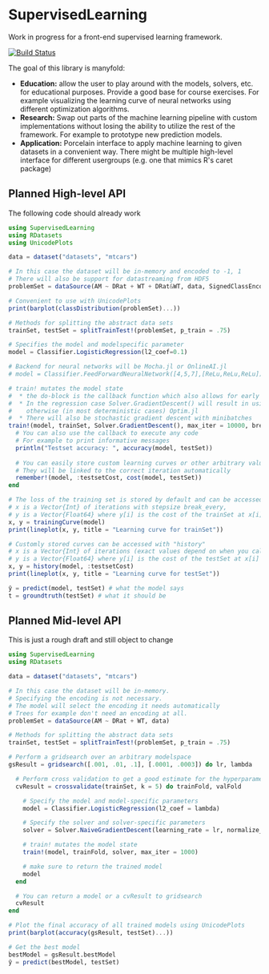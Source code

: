 # SupervisedLearning

Work in progress for a front-end supervised learning framework.

[![Build Status](https://travis-ci.org/Evizero/SupervisedLearning.jl.svg?branch=master)](https://travis-ci.org/Evizero/SupervisedLearning.jl)

The goal of this library is manyfold:

- **Education:** allow the user to play around with the models, solvers, etc. for educational purposes. Provide a good base for course exercises. For example visualizing the learning curve of neural networks using different optimization algorithms.
- **Research:** Swap out parts of the machine learning pipeline with custom implementations without losing the ability to utilize the rest of the framework. For example to prototype new prediction models.
- **Application:** Porcelain interface to apply machine learning to given datasets in a convenient way. There might be multiple high-level interface for different usergroups (e.g. one that mimics R's caret package)

## Planned High-level API

The following code should already work

```Julia
using SupervisedLearning
using RDatasets
using UnicodePlots

data = dataset("datasets", "mtcars")

# In this case the dataset will be in-memory and encoded to -1, 1
# There will also be support for datastreaming from HDF5
problemSet = dataSource(AM ~ DRat + WT + DRat&WT, data, SignedClassEncoding)

# Convenient to use with UnicodePlots
print(barplot(classDistribution(problemSet)...))

# Methods for splitting the abstract data sets
trainSet, testSet = splitTrainTest!(problemSet, p_train = .75)

# Specifies the model and modelspecific parameter
model = Classifier.LogisticRegression(l2_coef=0.1)

# Backend for neural networks will be Mocha.jl or OnlineAI.jl
# model = Classifier.FeedForwardNeuralNetwork([4,5,7],[ReLu,ReLu,ReLu])

# train! mutates the model state
#  * the do-block is the callback function which also allows for early stopping
#  * In the regression case Solver.GradientDescent() will result in using Regression.jl, 
#    otherwise (in most deterministic cases) Optim.jl
#  * There will also be stochastic gradient descent with minibatches
train!(model, trainSet, Solver.GradientDescent(), max_iter = 10000, break_every = 100) do
  # You can also use the callback to execute any code
  # For example to print informative messages
  println("Testset accuracy: ", accuracy(model, testSet))
  
  # You can easily store custom learning curves or other arbitrary values
  # They will be linked to the correct iteration automatically
  remember!(model, :testsetCost, cost(model, testSet))
end

# The loss of the training set is stored by default and can be accessed with trainingCurve
# x is a Vector{Int} of iterations with stepsize break_every,
# y is a Vector{Float64} where y[i] is the cost of the trainSet at x[i]
x, y = trainingCurve(model)
print(lineplot(x, y, title = "Learning curve for trainSet"))

# Customly stored curves can be accessed with "history"
# x is a Vector{Int} of iterations (exact values depend on when you called remember!),
# y is a Vector{Float64} where y[i] is the cost of the testSet at x[i]
x, y = history(model, :testsetCost)
print(lineplot(x, y, title = "Learning curve for testSet"))

ŷ = predict(model, testSet) # what the model says
t = groundtruth(testSet) # what it should be
```

## Planned Mid-level API

This is just a rough draft and still object to change

```Julia
using SupervisedLearning
using RDatasets

data = dataset("datasets", "mtcars")

# In this case the dataset will be in-memory.
# Specifying the encoding is not necessary.
# The model will select the encoding it needs automatically
# Trees for example don't need an encoding at all.
problemSet = dataSource(AM ~ DRat + WT, data)

# Methods for splitting the abstract data sets
trainSet, testSet = splitTrainTest!(problemSet, p_train = .75)

# Perform a gridsearch over an arbitrary modelspace
gsResult = gridsearch([.001, .01, .1], [.0001, .0003]) do lr, lambda

  # Perform cross validation to get a good estimate for the hyperparameter performance
  cvResult = crossvalidate(trainSet, k = 5) do trainFold, valFold

    # Specify the model and model-specific parameters
    model = Classifier.LogisticRegression(l2_coef = lambda)

    # Specify the solver and solver-specific parameters
    solver = Solver.NaiveGradientDescent(learning_rate = lr, normalize_gradient = false)

    # train! mutates the model state
    train!(model, trainFold, solver, max_iter = 1000)

    # make sure to return the trained model
    model
  end

  # You can return a model or a cvResult to gridsearch
  cvResult
end

# Plot the final accuracy of all trained models using UnicodePlots
print(barplot(accuracy(gsResult, testSet)...))

# Get the best model
bestModel = gsResult.bestModel
ŷ = predict(bestModel, testSet)
```
